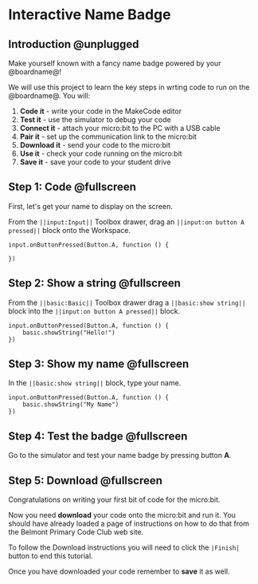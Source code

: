 # Interactive Name Badge

## Introduction @unplugged

Make yourself known with a fancy name badge powered by your @boardname@!

We will use this project to learn the key steps in wrting code to run on the @boardname@. You will:

1. **Code it**     - write your code in the MakeCode editor
2. **Test it**     - use the simulator to debug your code
3. **Connect it**  - attach your micro:bit to the PC with a USB cable
4. **Pair it**     - set up the communication link to the micro:bit  
5. **Download it** - send your code to the micro:bit
6. **Use it**      - check your code running on the micro:bit
7. **Save it**     - save your code to your student drive

## Step 1: Code @fullscreen

First, let's get your name to display on the screen.

From the ``||input:Input||`` Toolbox drawer, drag an ``||input:on button A pressed||`` block onto the Workspace.

```blocks
input.onButtonPressed(Button.A, function () {

})
```

## Step 2: Show a string @fullscreen

From the ``||basic:Basic||`` Toolbox drawer drag a ``||basic:show string||`` block into the ``||input:on button A pressed||`` block.

```blocks
input.onButtonPressed(Button.A, function () {
    basic.showString("Hello!")
})
```

## Step 3: Show my name @fullscreen

In the ``||basic:show string||`` block, type your name.

```blocks
input.onButtonPressed(Button.A, function () {
    basic.showString("My Name")
})
```

## Step 4: Test the badge @fullscreen

Go to the simulator and test your name badge by pressing button **A**.

## Step 5: Download @fullscreen

Congratulations on writing your first bit of code for the micro:bit. 

Now you need **download** your code onto the micro:bit and run it. You should have already loaded a page of instructions on how to do that from the Belmont Primary Code Club web site.

To follow the Download instructions you will need to click the `|Finish|` button to end this tutorial.

Once you have downloaded your code remember to **save** it as well.
